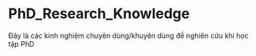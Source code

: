 # PhD_Research_Knowledge
Đây là các kinh nghiệm chuyên dùng/khuyên dùng để nghiên cứu khi học tập PhD
